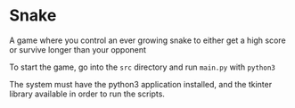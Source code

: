 # Snake

A game where you control an ever growing snake to either get a high score or survive longer than your opponent

To start the game, go into the `src` directory and run `main.py` with `python3`

The system must have the python3 application installed, and the tkinter library available in order to run the scripts.
